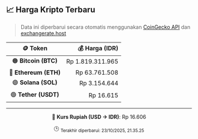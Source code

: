 

<!-- HARGA_KRIPTO -->
## 📈 Harga Kripto Terbaru

> Data ini diperbarui secara otomatis menggunakan [CoinGecko API](https://www.coingecko.com/) dan [exchangerate.host](https://exchangerate.host/)

<div align="center">

| 🪙 Token | 💰 Harga (IDR) |
|:------:|---------------:|
| 🟠 **Bitcoin (BTC)**   | Rp 1.819.311.965 |
| 🔵 **Ethereum (ETH)**  | Rp 63.761.508 |
| 🟣 **Solana (SOL)**    | Rp 3.154.644 |
| 🟢 **Tether (USDT)**   | Rp 16.615 |

---

💱 **Kurs Rupiah (USD → IDR)**: Rp 16.606

🕒 <sub>Terakhir diperbarui: 23/10/2025, 21.35.25</sub>

</div>
<!-- /HARGA_KRIPTO -->